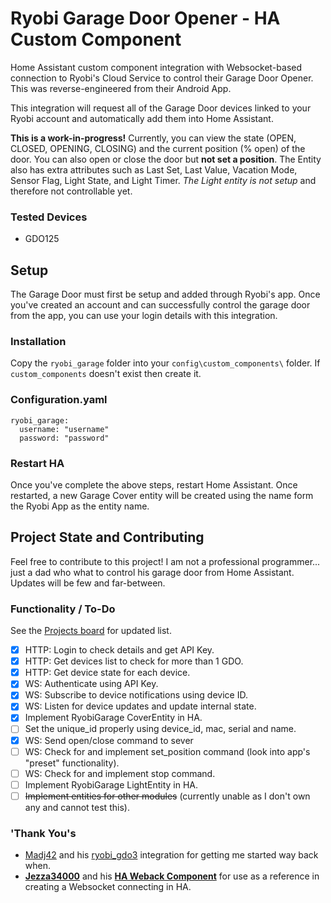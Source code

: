 
# Ryobi Garage Door Opener - HA Custom Component
Home Assistant custom component integration with Websocket-based connection to Ryobi's Cloud Service to control their Garage Door Opener. This was reverse-engineered from their Android App.

This integration will request all of the Garage Door devices linked to your Ryobi account and automatically add them into Home Assistant.

**This is a work-in-progress!** Currently, you can view the state (OPEN, CLOSED, OPENING, CLOSING) and the current position (% open) of the door. You can also open or close the door but **not set a position**. The Entity also has extra attributes such as Last Set, Last Value, Vacation Mode, Sensor Flag, Light State, and Light Timer. *The Light entity is not setup* and therefore not controllable yet.
### Tested Devices
- GDO125

## Setup
The Garage Door must first be setup and added through Ryobi's app. Once you've created an account and can successfully control the garage door from the app, you can use your login details with this integration. 
### Installation
Copy the `ryobi_garage` folder into your `config\custom_components\` folder. If `custom_components` doesn't exist then create it.
### Configuration.yaml 
    ryobi_garage:
      username: "username"
      password: "password"
### Restart HA
Once you've complete the above steps, restart Home Assistant. Once restarted, a new Garage Cover entity will be created using the name form the Ryobi App as the entity name.

## Project State and Contributing
Feel free to contribute to this project! I am not a professional programmer... just a dad who what to control his garage door from Home Assistant. Updates will be few and far-between.
### Functionality / To-Do 
See the [Projects board](https://github.com/users/CJOWood/projects/1) for updated list.
 - [x] HTTP: Login to check details and get API Key.
 - [x] HTTP: Get devices list to check for more than 1 GDO.
 - [x] HTTP: Get device state for each device.
 - [x] WS: Authenticate using API Key.
 - [x] WS: Subscribe to device notifications using device ID.  
 - [x] WS: Listen for device updates and update internal state.
 - [x] Implement RyobiGarage CoverEntity in HA.
 - [ ] Set the unique_id properly using device_id, mac, serial and name.
 - [x] WS: Send open/close command to sever
 - [ ] WS: Check for and implement set_position command (look into app's "preset" functionality).
 - [ ] WS: Check for and implement stop command.
 - [ ] Implement RyobiGarage LightEntity in HA.
 - [ ] ~~Implement entities for other modules~~ (currently unable as I don't own any and cannot test this).
### 'Thank You's
 - [Madj42](https://github.com/Madj42) and his [ryobi_gdo3](https://github.com/Madj42/ryobi_gdo3) integration for getting me started way back when.
 - [**Jezza34000**](https://github.com/Jezza34000) and his [**HA Weback Component**](https://github.com/Jezza34000/homeassistant_weback_component) for use as a reference in creating a Websocket connecting in HA.

